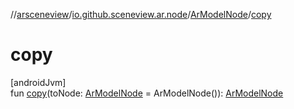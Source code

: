 //[arsceneview](../../../index.md)/[io.github.sceneview.ar.node](../index.md)/[ArModelNode](index.md)/[copy](copy.md)

# copy

[androidJvm]\
fun [copy](copy.md)(toNode: [ArModelNode](index.md) = ArModelNode()): [ArModelNode](index.md)
